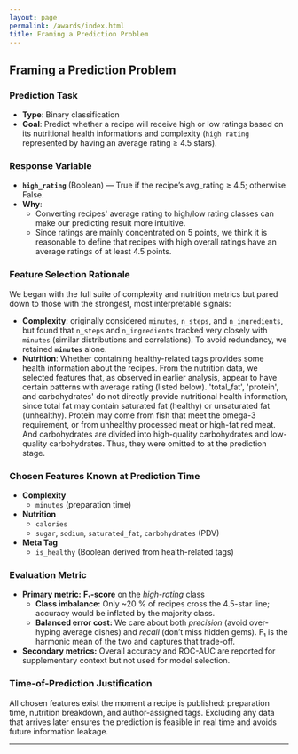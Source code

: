 ```yaml
---
layout: page
permalink: /awards/index.html
title: Framing a Prediction Problem
---
```


## Framing a Prediction Problem

### Prediction Task  
- **Type**: Binary classification  
- **Goal**: Predict whether a recipe will receive high or low ratings based on its nutritional health informations and complexity (`high rating` represented by having an average rating ≥ 4.5 stars).

### Response Variable  
- **`high_rating`** (Boolean) — True if the recipe’s avg_rating ≥ 4.5; otherwise False.  
- **Why**: 
  - Converting recipes' average rating to high/low rating classes can make our predicting result more intuitive.
  - Since ratings are mainly concentrated on 5 points, we think it is reasonable to define that recipes with high overall ratings have an average ratings of at least 4.5 points.

### Feature Selection Rationale  
We began with the full suite of complexity and nutrition metrics but pared down to those with the strongest, most interpretable signals:  
- **Complexity**: originally considered `minutes`, `n_steps`, and `n_ingredients`, but found that `n_steps` and `n_ingredients` tracked very closely with `minutes` (similar distributions and correlations). To avoid redundancy, we retained **`minutes`** alone.  
- **Nutrition**: Whether containing healthy-related tags provides some health information about the recipes. From the nutrition data, we selected features that, as observed in earlier analysis, appear to have certain patterns with average rating (listed below). 'total_fat', 'protein', and carbohydrates'  do not directly provide nutritional health information, since total fat may contain saturated fat (healthy) or unsaturated fat (unhealthy). Protein may come from fish that meet the omega-3 requirement, or from unhealthy processed meat or high-fat red meat. And carbohydrates are divided into high-quality carbohydrates and low-quality carbohydrates. Thus, they were omitted to at the prediction stage.

### Chosen Features Known at Prediction Time  
- **Complexity**  
  - `minutes` (preparation time)  
- **Nutrition**  
  - `calories`  
  - `sugar`, `sodium`, `saturated_fat`, `carbohydrates` (PDV)
- **Meta Tag**  
  - `is_healthy` (Boolean derived from health-related tags)

### Evaluation Metric  
- **Primary metric:** **F₁-score** on the *high-rating* class  
  - **Class imbalance:** Only ~20 % of recipes cross the 4.5-star line; accuracy would be inflated by the majority class.  
  - **Balanced error cost:** We care about both *precision* (avoid over-hyping average dishes) and *recall* (don’t miss hidden gems). F₁ is the harmonic mean of the two and captures that trade-off.  
- **Secondary metrics:** Overall accuracy and ROC-AUC are reported for supplementary context but not used for model selection.

### Time-of-Prediction Justification  
All chosen features exist the moment a recipe is published: preparation time, nutrition breakdown, and author-assigned tags. Excluding any data that arrives later ensures the prediction is feasible in real time and avoids future information leakage.  

---

